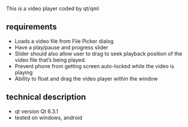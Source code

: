 This is a video player coded by qt/qml

## requirements

- Loads a video file from File Picker dialog
- Have a play/pause and progress slider
- Slider should also allow user to drag to seek playback position of the video file that’s being played.
- Prevent phone from getting screen auto-locked while the video is playing
- Ability to float and drag the video player within the window

## technical description

- qt version
	Qt 6.3.1
- tested on windows, android
